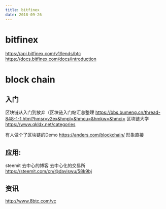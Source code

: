 ```yaml
---
title: bitfinex
date: 2018-09-26
---
```

# bitfinex
https://api.bitfinex.com/v1/lends/btc
https://docs.bitfinex.com/docs/introduction

# block chain

## 入门
区块链从入门到放弃（区块链入门帖汇总整理
https://bbs.bumeng.cn/thread-848-1-1.html?hmsr=v2ex&hmpl=&hmcu=&hmkw=&hmci=
区块链大学
https://www.qkldx.net/categories

有人做个了区块链的Demo https://anders.com/blockchain/ 形象直接


## 应用:
steemit 去中心的博客
去中心化的交易所
https://steemit.com/cn/@daviswu/58k9bj

## 资讯
http://www.8btc.com/vc